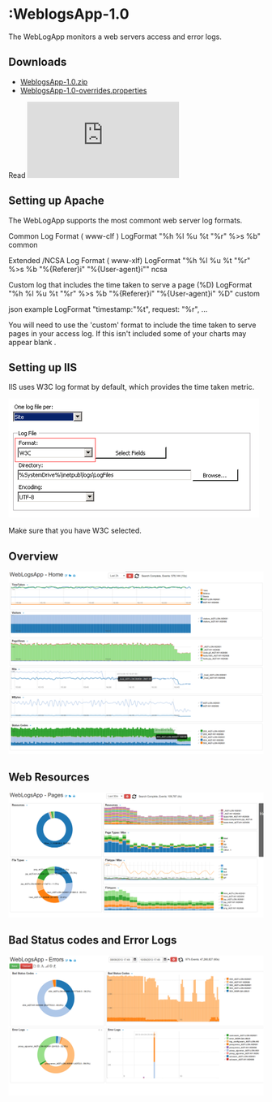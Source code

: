 :WeblogsApp-1.0
===========

The WebLogApp monitors a web servers access and error logs. 

## Downloads 

 * [WeblogsApp-1.0.zip](https://github.com/logscape/unixapp/raw/master/dist/WeblogsApp-1.0.zip)
 * [WeblogsApp-1.0-overrides.properties](https://www.google.com)


Read ![How to deploy](http://logscape.github.io/deploy.html)


## Setting up Apache 
The WebLogApp supports the most commont web server log formats.

Common Log Format  ( www-clf ) 
        LogFormat "%h %l %u %t \"%r\" %>s %b" common

Extended /NCSA Log Format ( www-xlf) 
        LogFormat "%h %l %u %t \"%r\" %>s %b \"%{Referer}i\" \"%{User-agent}i\"" ncsa

Custom log that includes the time taken to serve a page (%D) 
        LogFormat "%h %l %u %t \"%r\" %>s %b \"%{Referer}i\" \"%{User-agent}i\" %D"  custom

json example
        LogFormat "timestamp:\"%t\", request: \"%r\", ...



You will need to use the 'custom' format to include the time taken to serve pages in your access log. If this isn't included some of your charts may appear blank . 

## Setting up IIS 

IIS uses W3C log format by default, which provides the time taken metric. 

 ![IIS Logging Config](docs/images/iis-logging.png) 

Make sure that you have W3C selected. 

## Overview

 ![](docs/images/iis-overview.png)


## Web  Resources 

 ![](docs/images/iis-resources.png) 



## Bad Status codes and Error Logs 

 ![](docs/images/iis-errors.png) 


